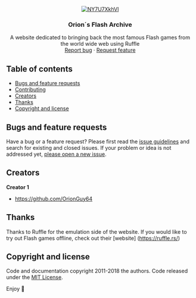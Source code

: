 <p align="center">
    <a href="https://imgbox.io/ib/NY7U7XkhVl"><img src="https://imgbox.io/ib/NY7U7XkhVl.png" alt="NY7U7XkhVl"/></a>
  </a>

  <h3 align="center">Orion´s Flash Archive </h3>

  <p align="center">
    A website dedicated to bringing back the most famous Flash games from the world wide web using Ruffle
    <br>
    <a href="https://reponame/issues/new?template=bug.md">Report bug</a>
    ·
    <a href="https://reponame/issues/new?template=feature.md&labels=feature">Request feature</a>
  </p>
</p>


## Table of contents

- [Bugs and feature requests](#bugs-and-feature-requests)
- [Contributing](#contributing)
- [Creators](#creators)
- [Thanks](#thanks)
- [Copyright and license](#copyright-and-license)


## Bugs and feature requests

Have a bug or a feature request? Please first read the [issue guidelines](https://flash-website/main/master/CONTRIBUTING.md) and search for existing and closed issues. If your problem or idea is not addressed yet, [please open a new issue](https://reponame/issues/new).


## Creators

**Creator 1**

- <https://github.com/OrionGuy64>

## Thanks

Thanks to Ruffle for the emulation side of the website. If you would like to try out Flash games offline, check out their [website] (https://ruffle.rs/)

## Copyright and license

Code and documentation copyright 2011-2018 the authors. Code released under the [MIT License](https://reponame/blob/master/LICENSE).

Enjoy :metal:
